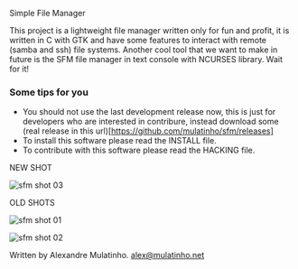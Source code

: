 Simple File Manager

This project is a lightweight file manager written only for fun and profit,
it is written in C with GTK and have some features to interact with remote
(samba and ssh) file systems. Another cool tool that we want to make in future
is the SFM file manager in text console with NCURSES library. Wait for it!

### Some tips for you
* You should not use the last development release now, this is just for developers
who are interested in contribure, instead download some (real release in this url)[https://github.com/mulatinho/sfm/releases]
* To install this software please read the INSTALL file.
* To contribute with this software please read the HACKING file.

NEW SHOT

![sfm shot 03](http://alex.mulatinho.net/public/imgs/sfm02.png)

OLD SHOTS

![sfm shot 01](http://alex.mulatinho.net/public/imgs/sfm00.png)

![sfm shot 02](http://alex.mulatinho.net/public/imgs/sfm01.png)

Written by
Alexandre Mulatinho. <alex@mulatinho.net> 
